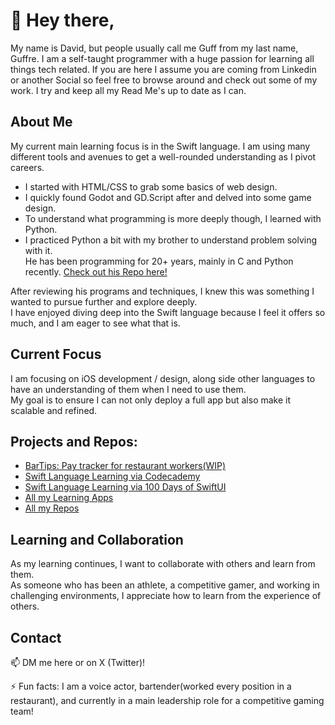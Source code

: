 # 👋 Hey there,

My name is David, but people usually call me Guff from my last name, Guffre.
I am a self-taught programmer with a huge passion for learning all things tech related. 
If you are here I assume you are coming from Linkedin or another Social so feel free to browse around and check out some of my work. 
I try and keep all my Read Me's up to date as I can. 

## About Me

My current main learning focus is in the Swift language. I am using many different tools and avenues to get a well-rounded understanding as I pivot careers.

- I started with HTML/CSS to grab some basics of web design.
- I quickly found Godot and GD.Script after and delved into some game design. 
- To understand what programming is more deeply though, I learned with Python.
- I practiced Python a bit with my brother to understand problem solving with it.
   </br>He has been programming for 20+ years, mainly in C and Python recently. [Check out his Repo here!](https://github.com/guffre)

After reviewing his programs and techniques, I knew this was something I wanted to pursue further and explore deeply. 
</br> I have enjoyed diving deep into the Swift language because I feel it offers so much, and I am eager to see what that is.

## Current Focus

I am focusing on iOS development / design, along side other languages to have an understanding of them when I need to use them. 
</br> My goal is to ensure I can not only deploy a full app but also make it scalable and refined.


## Projects and Repos: 
<ul>
   <li><a href="https://github.com/CodeofGuff/XCodeMainRepo/tree/main/BarTips" target="_blank">BarTips: Pay tracker for restaurant workers(WIP)</a></li>
   <li><a href="https://github.com/CodeofGuff/codeCademy_Swift" target="_blank">Swift Language Learning via Codecademy</a></li>
   <li><a href="https://github.com/CodeofGuff/100DoSui" target="_blank">Swift Language Learning via 100 Days of SwiftUI</a></li>
   <li><a href="https://github.com/CodeofGuff/XCodeRepo" target="_blank">All my Learning Apps</a></li>
   <li><a href="https://github.com/CodeofGuff?tab=repositories" target="_blank">All my Repos</a></li>
</ul>

## Learning and Collaboration

As my learning continues, I want to collaborate with others and learn from them. 
</br>As someone who has been an athlete, a competitive gamer, and working in challenging environments, I appreciate how to learn from the experience of others.


## Contact

📫 DM me here or on X (Twitter)!

⚡ Fun facts: I am a voice actor, bartender(worked every position in a restaurant), and currently in a main leadership role for a competitive gaming team!


<!---
CodeofGuff/CodeofGuff is a ✨ special ✨ repository because its `README.md` (this file) appears on your GitHub profile.
You can click the Preview link to take a look at your changes.
--->
